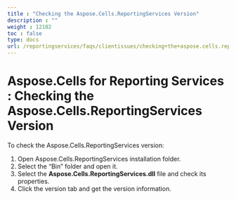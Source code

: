 ```yaml
---
title : "Checking the Aspose.Cells.ReportingServices Version" 
description : "" 
weight : 12102 
toc : false
type: docs
url: /reportingservices/faqs/clientissues/checking+the+aspose.cells.reportingservices+version/
---
```


# Aspose.Cells for Reporting Services : Checking the Aspose.Cells.ReportingServices Version


To check the Aspose.Cells.ReportingServices version:

1.  Open Aspose.Cells.ReportingServices installation folder.
2.  Select the “Bin” folder and open it.
3.  Select the **Aspose.Cells.ReportingServices.dll** file and check its properties.
4.  Click the version tab and get the version information.

